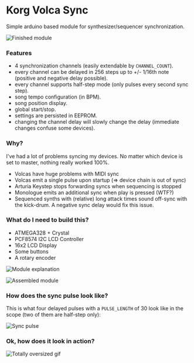 # Korg Volca Sync 

Simple arduino based module for synthesizer/sequencer synchronization.

![Finished module](https://raw.githubusercontent.com/thomai-d/volcasync/master/doc/finished.png)

### Features

- 4 synchronization channels (easily extendable by `CHANNEL_COUNT`).
- every channel can be delayed in 256 steps up to +/- 1/16th note (positive and negative delay possible).
- every channel supports half-step mode (only pulses every second sync step).
- song tempo configuration (in BPM).
- song position display.
- global start/stop.
- settings are persisted in EEPROM.
- changing the channel delay will slowly change the delay (immediate changes confuse some devices).

### Why?

I've had a lot of problems syncing my devices. No matter which device is set to master, nothing really worked 100%.

- Volcas have huge problems with MIDI sync
- Volcas emit a single pulse upon startup (=> device chain is out of sync)
- Arturia Keystep stops forwarding syncs when sequencing is stopped
- Monologue emits an additional sync when play is pressed (WTF?)
- Sequenced synths with (relative) long attack times sound off-sync with the kick-drum. A negative sync delay would fix this issue.

### What do I need to build this?

- ATMEGA328 + Crystal
- PCF8574 I2C LCD Controller
- 16x2 LCD Display
- Some buttons
- A rotary encoder

![Module explanation](https://raw.githubusercontent.com/thomai-d/volcasync/master/doc/pcbonly.png)

![Assembled module](https://raw.githubusercontent.com/thomai-d/volcasync/master/doc/assembled.png)

### How does the sync pulse look like?

This is what four delayed pulses with a `PULSE_LENGTH` of 30 look like in the scope (two of them are half-step only):

![Sync pulse](https://raw.githubusercontent.com/thomai-d/volcasync/master/doc/scope.png)

### Ok, how does it look in action?

![Totally oversized gif](https://raw.githubusercontent.com/thomai-d/volcasync/master/doc/live.gif)
